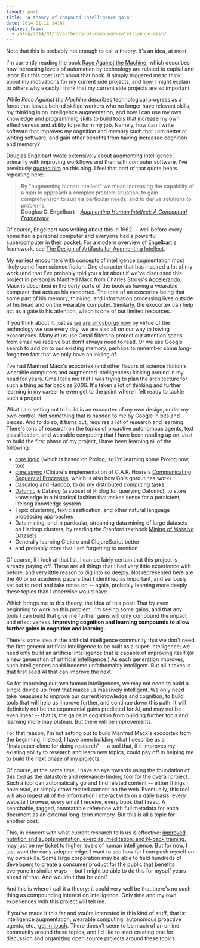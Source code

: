 ```yaml
---
layout: post
title: "A theory of compound intelligence gain"
date: 2014-01-12 14:02
redirect_from:
  - /blog/2014/01/12/a-theory-of-compound-intelligence-gain/
---
```


Note that this is probably not enough to call a theory. It's an idea, at most.

I'm currently reading the book [Race Against the Machine](http://www.amazon.com/gp/product/0984725113), which describes how increasing levels of automation by technology are related to capital and labor. But this post isn't about that book. It simply triggered me to think about my motivations for my current side projects, and how I might explain to others why exactly I think that my current side projects are so important.

While *Race Against the Machine* describes technological progress as a force that leaves behind skilled workers who no longer have relevant skills, my thinking is on intelligence augmentation, and how I can use my own knowledge and programming skills to build tools that increase my own effectiveness and ability to perform my job. Namely, how can I write software that improves my cognition and memory such that I am better at writing software, and gain other benefits from having increased cognition and memory?

Douglas Engelbart [wrote extensively](http://www.dougengelbart.org/pubs/augment-3906.html) about augmenting intelligence, primarily with improving workflows and then with computer software. I've previously [quoted him](http://blog.mattgauger.com/blog/2013/03/17/by-augmenting-human-intellect/) on this blog. I feel that part of that quote bears repeating here:

<blockquote>
By "augmenting human intellect" we mean increasing the capability of a man to approach a complex problem situation, to gain comprehension to suit his particular needs, and to derive solutions to problems.
<footer>
<strong>Douglas C. Engelbart</strong>
&ndash;
<cite><a href="http://www.dougengelbart.org/pubs/augment-3906.html">Augmenting Human Intellect: A Conceptual Framework </a></cite>
</blockquote>

Of course, Engelbart was writing about this in 1962 -- well before every home had a personal computer and everyone had a powerful supercomputer in their pocket. For a modern overview of Engelbart's framework, see [The Design of Artifacts for Augmenting Intellect](http://fluid.media.mit.edu/sites/default/files/The%20Design%20of%20Artifacts%20for%20Augmenting%20Intellect.pdf).

My earliest encounters with concepts of intelligence augmentation most likely come from science fiction. One character that has inspired a lot of my work (and that I've probably told you a lot about if we've discussed this project in person) is Manfred Macx from Charles Stross's [Accelerando](http://www.antipope.org/charlie/blog-static/fiction/accelerando/accelerando.html). Macx is described in the early parts of the book as having a wearable computer that acts as his *exocortex*. The idea of an exocortex being that some part of his memory, thinking, and information processing lives outside of his head and on the wearable computer. Similarly, the exocortex can help act as a gate to his attention, which is one of our limited resources.

If you think about it, just as [we are all cyborgs now](http://www.ted.com/talks/amber_case_we_are_all_cyborgs_now.html) by virtue of the technology we use every day, we are also all on our way to having exocortexes. Many of us use Gmail filters to protect our attention spans from email we receive but don't always need to read. Or we use Google search to add on to our existing memory, perhaps to remember some long-forgotten fact that we only have an inkling of.

I've had Manfred Macx's exocortex (and other flavors of science fiction's wearable computers and augmented intelligences) kicking around in my head for years. Gmail tells me that I was trying to plan the architecture for such a thing as far back as 2006. It's taken a lot of thinking and further learning in my career to even get to the point where I felt ready to tackle such a project.

What I am setting out to build is an exocortex of my own design, under my own control. Not something that is handed to me by Google in bits and pieces. And to do so, it turns out, requires a lot of research and learning. There's tons of research on the topics of proactive autonomous agents, text classification, and wearable computing that I have been reading up on. Just to build the first phase of my project, I have been learning all of the following:

* [core.logic](https://github.com/clojure/core.logic) (which is based on Prolog, so I'm learning some Prolog now, too)
* [core.async](https://github.com/clojure/core.async) (Clojure's implementation of C.A.R. Hoare's [Communicating Sequential Processes](http://www.amazon.com/Communicating-Sequential-Processes-International-Computing/dp/0131532715/), which is also how Go's goroutines work)
* [Cascalog](http://cascalog.org/) and [Hadoop](http://hadoop.apache.org/), to do my distributed computing tasks
* [Datomic](http://www.datomic.com/) & Datalog (a subset of Prolog for querying Datomic), to store knowledge in a historical fashion that makes sense for a persistent, lifelong knowledge system
* Topic clustering, text classification, and other natural language processing approaches
* Data mining, and in particular, streaming data mining of large datasets on Hadoop clusters, by reading the Stanford textbook [Mining of Massive Datasets](http://infolab.stanford.edu/~ullman/mmds.html)
* Generally learning Clojure and ClojureScript better
* and probably more that I am forgetting to mention

Of course, if I look at that list, I can be fairly certain that this project is already paying off. These are all things that I had very little experience with before, and very little reason to dig into so deeply. Not represented here are the 40 or so academic papers that I identified as important, and seriously set out to read and take notes on -- again, probably learning more deeply these topics than I otherwise would have.

Which brings me to this theory, the idea of this post: That by even beginning to work on this problem, I'm seeing some gains, and that any tools I can build that give me further gains will only compound the impact and effectiveness. **Improving cognition and learning compounds to allow further gains in cognition and learning.**

There's some idea in the artificial intelligence community that we don't need the first general artificial intelligence to be built as a super-intelligence; we need only build an artificial intelligence that is capable of improving itself (or a new generation of artificial intelligence.) As each generation improves, such intelligences could become unfathomably intelligent. But all it takes is that first seed AI that can improve the next.

So for improving our own human intelligences, we may not need to build a single device up-front that makes us massively intelligent. We only need take measures to improve our current knowledge and cognition, to build tools that will help us improve further, and continue down this path. It will definitely not be the exponential gains predicted for AI, and may not be even linear -- that is, the gains in cognition from building further tools and learning more may plateau. But there will be improvements.

For that reason, I'm not setting out to build Manfred Macx's exocortex from the beginning. Instead, I have been building what I describe as a "Instapaper clone for doing research" -- a tool that, if it improves my existing ability to research and learn new topics, could pay off in helping me to build the next phase of my projects.

Of course, at the same time, I have an eye towards using the foundation of this tool as the datastore and relevance-finding tool for the overall project. Such a tool can automatically go and find related content -- either things I have read, or simply crawl related content on the web. Eventually, this tool will also ingest all of the information I interact with on a daily basis: every website I browse, every email I receive, every book that I read. A searchable, tagged, annotatable reference with full metadata for each document as an external long-term memory. But this is all a topic for another post.

This, in concert with what current research tells us is effective: [improved nutrition and supplementation, exercise, meditation, and N-back training](http://www.salon.com/2013/12/29/sciences_obsession_the_search_for_a_smart_pill/), may just be my ticket to higher levels of human intelligence. But for now, I just want the early-adopter edge. I want to see how far I can push myself on my own skills. Some large corporation may be able to field hundreds of developers to create a consumer product for the public that benefits everyone in similar ways -- but I might be able to do this for myself years ahead of that. And wouldn't that be cool?

And this is where I call it a theory: it could very well be that there's no such thing as compounding interest on intelligence. Only time and my own experiences with this project will tell me.

If you've made it this far and you're interested in this kind of stuff, that is: intelligence augmentation, wearable computing, autonomous proactive agents, etc., [get in touch](https://twitter.com/mathiasx). There doesn't seem to be much of an online community around these topics, and I'd like to start creating one for discussion and organizing open source projects around these topics.
